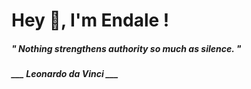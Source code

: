 <h1 title="head"> Hey 👋, I'm Endale !</h1>

**<h5><i>" Nothing strengthens authority so much as silence. "</i></h5>**

*<b>___ Leonardo da Vinci ___</b>*
